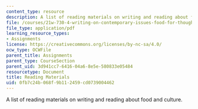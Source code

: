 ```yaml
---
content_type: resource
description: A list of reading materials on writing and reading about food and culture.
file: /courses/21w-730-4-writing-on-contemporary-issues-food-for-thought-writing-and-reading-about-the-cultures-of-food-fall-2008/0fb7c24b068f9b112459cd0739004462_homework.pdf
file_type: application/pdf
learning_resource_types:
- Assignments
license: https://creativecommons.org/licenses/by-nc-sa/4.0/
ocw_type: OCWFile
parent_title: Assignments
parent_type: CourseSection
parent_uid: 3d941cc7-6416-04a6-8e5e-580833e05484
resourcetype: Document
title: Reading Materials
uid: 0fb7c24b-068f-9b11-2459-cd0739004462
---
```

A list of reading materials on writing and reading about food and culture.